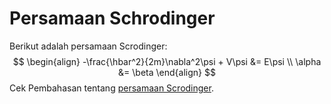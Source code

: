# Persamaan Schrodinger

Berikut adalah persamaan Scrodinger:
$$
\begin{align}
-\frac{\hbar^2}{2m}\nabla^2\psi + V\psi &= E\psi \\
\alpha &= \beta
\end{align}
$$
Cek Pembahasan tentang [persamaan Scrodinger](http://hyperphysics.phy-astr.gsu.edu/hbase/quantum/schr.html).


